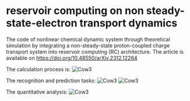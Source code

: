 # reservoir computing on non steady-state-electron transport dynamics
The code of nonlinear chemical dynamic system through theoretical simulation by integrating a non-steady-state proton-coupled charge transport system into reservoir computing (RC) architecture. 
The article is available on https://doi.org/10.48550/arXiv.2312.12264

The calculation process is:
![Cow3](https://github.com/yuxi-TJU/reservoir-computing-on-non-steady-state-electron-transport-dynamics/blob/main/F1.jpg?raw=true 'Cow3')

The recognition and prediction tasks:
![Cow3](https://github.com/yuxi-TJU/reservoir-computing-on-non-steady-state-electron-transport-dynamics/blob/main/1710679514533.jpg?raw=true 'Cow3')
![Cow3](https://github.com/yuxi-TJU/reservoir-computing-on-non-steady-state-electron-transport-dynamics/blob/main/1710679547508.jpg?raw=true 'Cow3')


The quantitative analysis:
![Cow3](https://github.com/yuxi-TJU/reservoir-computing-on-non-steady-state-electron-transport-dynamics/blob/main/1710679571194.jpg?raw=true 'Cow3')
